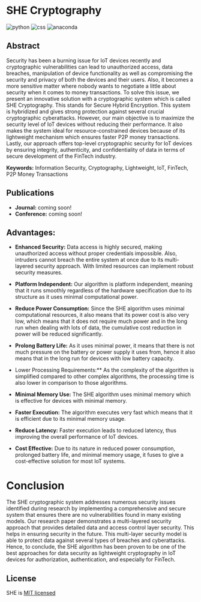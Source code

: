 # SHE Cryptography

![python](https://img.shields.io/badge/Python-3.11.4-FDB515?style=for-the-badges&logo=Python) ![css](https://img.shields.io/badge/CSS-3.0.0-15d1fd?style=for-the-badges&logo=CSS) ![anaconda](https://img.shields.io/badge/Anaconda-2.4.3-00B27$?style=for-the-badges&logo=Anaconda)

## Abstract

Security has been a burning issue for IoT devices recently and cryptographic vulnerabilities can lead to unauthorized access, data breaches, manipulation of device functionality as well as compromising the security and privacy of both the devices and their users. Also, it becomes a more sensitive matter where nobody wants to negotiate a little about security when it comes to money transactions. To solve this issue, we present an innovative solution with a cryptographic system which is called SHE Cryptography. This stands for Secure Hybrid Encryption. This system is hybridized and gives strong protection against several crucial cryptographic cyberattacks. However, our main objective is to maximize the security level of IoT devices without reducing their performance. It also makes the system ideal for resource-constrained devices because of its lightweight mechanism which ensures faster P2P money transactions. Lastly, our approach offers top-level cryptographic security for IoT devices by ensuring integrity, authenticity, and confidentiality of data in terms of secure development of the FinTech industry.

**Keywords:** Information Security, Cryptography, Lightweight, IoT, FinTech, P2P Money Transactions

## Publications

* **Journal:** coming soon!
* **Conference:** coming soon!

## Advantages:

* **Enhanced Security:** Data access is highly secured, making unauthorized access without proper credentials impossible. Also, intruders cannot breach the entire system at once due to its multi-layered security approach. With limited resources can implement robust security measures.

* **Platform Independent:** Our algorithm is platform independent, meaning that it runs smoothly regardless of the hardware specification due to its structure as it uses minimal computational power. 

* **Reduce Power Consumption:** Since the SHE algorithm uses minimal computational resources, it also means that its power cost is also very low, which means that it does not require much power and in the long run when dealing with lots of data, the cumulative cost reduction in power will be reduced significantly. 

* **Prolong Battery Life:** As it uses minimal power, it means that there is not much pressure on the battery or power supply it uses from, hence it also means that in the long run for devices with low battery capacity.

* Lower Processing Requirements:** As the complexity of the algorithm is simplified compared to other complex algorithms, the processing time is also lower in comparison to those algorithms. 

* **Minimal Memory Use:** The SHE algorithm uses minimal memory which is effective for devices with minimal memory.

* **Faster Execution:** The algorithm executes very fast which means that it is efficient due to its minimal memory usage.

* **Reduce Latency:** Faster execution leads to reduced latency, thus improving the overall performance of IoT devices.

* **Cost Effective:** Due to its nature in reduced power consumption, prolonged battery life, and minimal memory usage, it fuses to give a cost-effective solution for most IoT systems.

# Conclusion

The SHE cryptographic system addresses numerous security issues identified during research by implementing a comprehensive and secure system that ensures there are no vulnerabilities found in many existing models. Our research paper demonstrates a multi-layered security approach that provides detailed data and access control layer security. This helps in ensuring security in the future. This multi-layer security model is able to protect data against several types of breaches and cyberattacks. Hence, to conclude, the SHE algorithm has been proven to be one of the best approaches for data security as lightweight cryptography in IoT devices for authorization, authentication, and especially for FinTech.

## License

SHE is [MIT licensed](https://github.com/hack4tahsin/shecry/blob/main/LICENSE)
